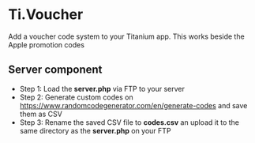 # Ti.Voucher
Add a voucher code system to your Titanium app. This works beside the Apple promotion codes

## Server component
* Step 1: Load the **server.php** via FTP to your server
* Step 2: Generate custom codes on https://www.randomcodegenerator.com/en/generate-codes and save them as CSV
* Step 3: Rename the saved CSV file to **codes.csv** an upload it to the same directory as the **server.php** on your FTP

